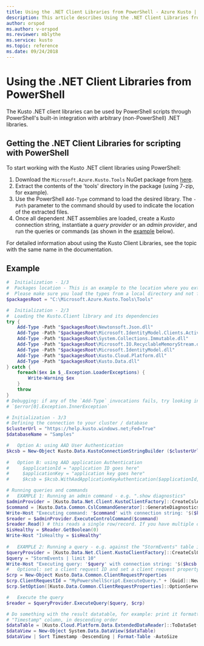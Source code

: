 ```yaml
---
title: Using the .NET Client Libraries from PowerShell - Azure Kusto | Microsoft Docs
description: This article describes Using the .NET Client Libraries from PowerShell in Azure Kusto.
author: orspod
ms.author: v-orspod
ms.reviewer: mblythe
ms.service: kusto
ms.topic: reference
ms.date: 09/24/2018
---
```

# Using the .NET Client Libraries from PowerShell

The Kusto .NET client libraries can be used by PowerShell scripts through
PowerShell's built-in integration with arbitrary (non-PowerShell) .NET libraries.

## Getting the .NET Client Libraries for scripting with PowerShell

To start working with the Kusto .NET client libraries using PowerShell:

1. Download the `Microsoft.Azure.Kusto.Tools` NuGet package from [here](https://www.nuget.org/packages/Microsoft.Azure.Kusto.Tools/).
2. Extract the contents of the 'tools' directory in the package (using 7-zip, for example).
3. Use the PowerShell `Add-Type` command to load the desired library.
   The `-Path` parameter to the command should by used to indicate the location
   of the extracted files.
4. Once all dependent .NET assemblies are loaded, create a Kusto connection string,
   instantiate a *query provider* or an *admin provider*, and run the queries or commands (as shown in the [example](powershell.md#example) below).

For detailed information about using the Kusto Client Libraries, see the topic
with the same name in the documentation.

## Example

```powershell
#  Initialization - 1/3
#  Packages location - This is an example to the location where you extract the Microsoft.Azure.Kusto.Tools package.
#  Please make sure you load the types from a local directory and not from a remote share.
$packagesRoot = "C:\Microsoft.Azure.Kusto.Tools\Tools"

#  Initialization - 2/3
#  Loading the Kusto.Client library and its dependencies
try {
    Add-Type -Path "$packagesRoot\Newtonsoft.Json.dll"
    Add-Type -Path "$packagesRoot\Microsoft.IdentityModel.Clients.ActiveDirectory.dll"
    Add-Type -Path "$packagesRoot\System.Collections.Immutable.dll"
    Add-Type -Path "$packagesRoot\Microsoft.IO.RecyclableMemoryStream.dll"
    Add-Type -Path "$packagesRoot\Microsoft.IdentityModel.dll"
    Add-Type -Path "$packagesRoot\Kusto.Cloud.Platform.dll"
    Add-Type -Path "$packagesRoot\Kusto.Data.dll"
} catch {
    foreach($ex in $_.Exception.LoaderExceptions) {
        Write-Warning $ex
    }
    throw
}
# Debugging: if any of the `Add-Type` invocations fails, try looking into the value of 
# `$error[0].Exception.InnerException`

# Initialization - 3/3
# Defining the connection to your cluster / database
$clusterUrl = "https://help.kusto.windows.net;Fed=True" 
$databaseName = "Samples" 

#   Option A: using AAD User Authentication
$kcsb = New-Object Kusto.Data.KustoConnectionStringBuilder ($clusterUrl, $databaseName)
 
#   Option B: using AAD application Authentication
#     $applicationId = "application ID goes here"
#     $applicationKey = "application key goes here"
#     $kcsb = $kcsb.WithAadApplicationKeyAuthentication($applicationId, $applicationKey)

# Running queries and commands
#   EXAMPLE 1: Running an admin command - e.g. ".show diagnostics"
$adminProvider = [Kusto.Data.Net.Client.KustoClientFactory]::CreateCslAdminProvider($kcsb)
$command = [Kusto.Data.Common.CslCommandGenerator]::GenerateDiagnosticsShowCommand()
Write-Host "Executing command: '$command' with connection string: '$($kcsb.ToString())'"
$reader = $adminProvider.ExecuteControlCommand($command)
$reader.Read() # this reads a single row/record. If you have multiple ones returned, you can read in a loop 
$isHealthy = $Reader.GetBoolean(0)
Write-Host "IsHealthy = $isHealthy"
 
#   EXAMPLE 2: Running a query - e.g. against the "StormEvents" table in the "Samples" database
$queryProvider = [Kusto.Data.Net.Client.KustoClientFactory]::CreateCslQueryProvider($kcsb)
$query = "StormEvents | limit 10"
Write-Host "Executing query: '$query' with connection string: '$($kcsb.ToString())'"
#   Optional: set a client request ID and set a client request property (e.g. Server Timeout)
$crp = New-Object Kusto.Data.Common.ClientRequestProperties
$crp.ClientRequestId = "MyPowershellScript.ExecuteQuery." + [Guid]::NewGuid().ToString()
$crp.SetOption([Kusto.Data.Common.ClientRequestProperties]::OptionServerTimeout, [TimeSpan]::FromSeconds(30))

#   Execute the query
$reader = $queryProvider.ExecuteQuery($query, $crp)

# Do something with the result datatable, for example: print it formatted as a table, sorted by the 
# "Timestamp" column, in descending order
$dataTable = [Kusto.Cloud.Platform.Data.ExtendedDataReader]::ToDataSet($reader).Tables[0]
$dataView = New-Object System.Data.DataView($dataTable)
$dataView | Sort Timestamp -Descending | Format-Table -AutoSize
```